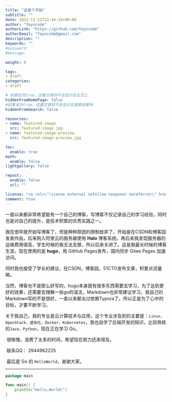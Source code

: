 ```yaml
---
title: "这是个开始"
subtitle: ""
date: 2022-12-22T22:44:19+08:00
author: "feyncode"
authorLink: "https://github.com/feyncode"
authorEmail: "feyncode@gmail.com"
description: ""
keywords: ""
#password:
#message:

weight: 0

tags:
- draft
categories:
- draft

# 如果设为true，这篇文章将不会显示在主页上
hiddenFromHomePage: false
#如果设为true，这篇文章将不会显示在搜索结果钟
hiddenFromSearch: false

resources:
- name: featured-image
  src: featured-image.jpg
- name: featured-image-preview
  src: featured-image-preview.jpg

toc:
  enable: true
math:
  enable: false
lightgallery: false

repost:
  enable: false
  url: ""

license: "<a rel=\"license external nofollow noopener noreferrer\" href=\"https://creativecommons.org/licenses/by-nc/4.0/\" target=\"_blank\">CC BY-NC 4.0</a>"
comment: true
---
```


<!--more-->

​        一直以来都非常希望能有一个自己的博客，写博客不仅记录自己的学习经验，同时也是对自己的提升，是技术积累的优秀实践之一。

​		我在很早就开始写博客了，但是种种原因的限制放弃了。开始是在CSDN和博客园发表作品，后来购入阿里云的服务器使用 **Halo** 博客系统。再后来我发现服务器的运维费用很高，学生时候的我无法支撑，所以后来关闭了。这是我最长时候的博客生涯，现在使用的是 **hugo**，用 GitHub Pages发布，国内同步 Gitee Pages 加速访问。

​		同时我也接受了学长的建议，在CSDN，博客园，51CTO发布文章，积累点流量嘛。

​		当然，博客也不是那么好写的，hugo本身就有很多东西需要去学习，为了达到更好的效果，还需要去理解一些go的语法，Markdown也非常建议学习，我自己的Markdown写的不是很好，一直以来都太过依赖Typora了。所以正是为了心中的目标，才要不断学习。

​		关于我自己，我的专业是云计算技术与应用，这个专业涉及到的主要是：`Linux，OpenStack，虚拟化，Docker，Kubernetes`，我也自学了后端开发的知识，比较熟练的`Java，Python`，现在正在学习 Go。

​		很惭愧，浪费了太多的时间，希望现在努力还来得及。

​		联系QQ： 2944962225

​		最后是 Go 的 `HelloWorld`，谢谢大家。

---

~~~go
package main

func main() {
	println("Hello,World!")
}
~~~



